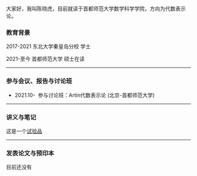大家好，我叫陈晓虎，目前就读于首都师范大学数学科学学院，方向为代数表示论。


### 教育背景


2017-2021 东北大学秦皇岛分校 学士

2021-至今  首都师范大学 硕士在读

<hr>

### 参与会议、报告与讨论班

- 2021.10- &nbsp;参与讨论班：Artin代数表示论 (北京-首都师范大学)

<hr>

### 讲义与笔记

这是一个[试验品](https://gitee.com/chenxiaohu11/shuji/raw/master/1.pdf)

<hr>

### 发表论文与预印本

目前还没有

